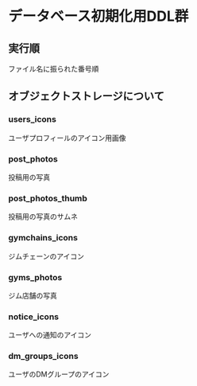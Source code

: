 # データベース初期化用DDL群

## 実行順

ファイル名に振られた番号順

## オブジェクトストレージについて

### users_icons

ユーザプロフィールのアイコン用画像

### post_photos

投稿用の写真

### post_photos_thumb

投稿用の写真のサムネ

### gymchains_icons

ジムチェーンのアイコン

### gyms_photos

ジム店舗の写真

### notice_icons

ユーザへの通知のアイコン

### dm_groups_icons

ユーザのDMグループのアイコン
